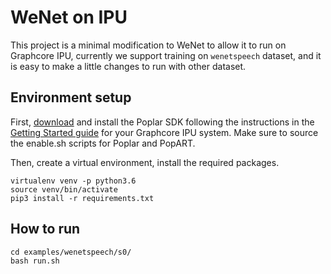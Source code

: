 # WeNet on IPU
This project is a minimal modification to WeNet to allow it to run on Graphcore IPU, currently we support training on `wenetspeech` dataset, and it is easy to make a little changes to run with other dataset.



## Environment setup

First, [download](https://downloads.graphcore.ai) and install the Poplar SDK following the instructions in the [Getting Started guide](https://docs.graphcore.ai/en/latest/) for your Graphcore IPU system. Make sure to source the enable.sh scripts for Poplar and PopART.

Then, create a virtual environment, install the required packages.

```
virtualenv venv -p python3.6
source venv/bin/activate
pip3 install -r requirements.txt
````

## How to run

```
cd examples/wenetspeech/s0/
bash run.sh
```
